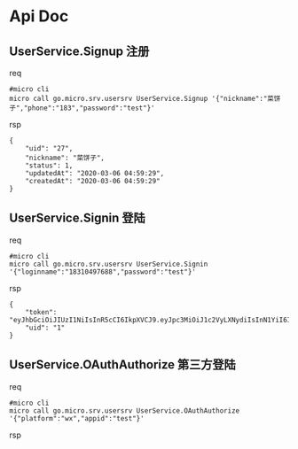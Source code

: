 # Api Doc

## UserService.Signup 注册

req

```
#micro cli
micro call go.micro.srv.usersrv UserService.Signup '{"nickname":"菜饼子","phone":"183","password":"test"}'
```

rsp
```
{
	"uid": "27",
	"nickname": "菜饼子",
	"status": 1,
	"updatedAt": "2020-03-06 04:59:29",
	"createdAt": "2020-03-06 04:59:29"
}
```

## UserService.Signin 登陆

req

```
#micro cli
micro call go.micro.srv.usersrv UserService.Signin '{"loginname":"18310497688","password":"test"}'
```

rsp
```
{
	"token": "eyJhbGciOiJIUzI1NiIsInR5cCI6IkpXVCJ9.eyJpc3MiOiJ1c2VyLXNydiIsInN1YiI6IjEiLCJhdWQiOiIiLCJleHAiOjE1ODQxMzAxNDQsIm5iZiI6MTU4MzUyNTM0NCwiaWF0IjoxNTgzNTI1MzQ0fQ.rwnFiE2DrEukl97V_ozRsaSOH0WZkNFkasAhnLaGHYo",
	"uid": "1"
}
```

## UserService.OAuthAuthorize 第三方登陆

req

```
#micro cli
micro call go.micro.srv.usersrv UserService.OAuthAuthorize '{"platform":"wx","appid":"test"}'
```

rsp
```
```